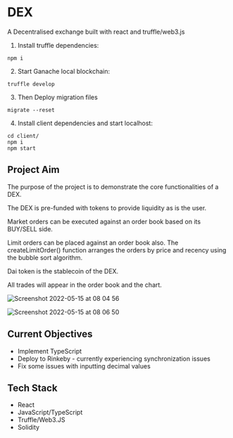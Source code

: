 # DEX

A Decentralised exchange built with react and truffle/web3.js


1. Install truffle dependencies:
``` 
npm i 
```

2. Start Ganache local blockchain:
```
truffle develop 
```

3. Then Deploy migration files 
```
migrate --reset
```

4. Install client dependencies and start localhost:
```
cd client/ 
npm i 
npm start
```

## Project Aim

The purpose of the project is to demonstrate the core functionalities of a DEX.

The DEX is pre-funded with tokens to provide liquidity as is the user.

Market orders can be executed against an order book based on its BUY/SELL side. 

Limit orders can be placed against an order book also. The createLimitOrder() function arranges the orders by price and recency using the bubble sort algorithm.

Dai token is the stablecoin of the DEX.

All trades will appear in the order book and the chart.

![Screenshot 2022-05-15 at 08 04 56](https://user-images.githubusercontent.com/64858288/168461398-003fdbca-92b8-4f57-bb8a-b63446087287.png)


![Screenshot 2022-05-15 at 08 06 50](https://user-images.githubusercontent.com/64858288/168461437-06566352-2b39-4fcf-ba0f-206da853350e.png)


## Current Objectives

* Implement TypeScript
* Deploy to Rinkeby - currently experiencing synchronization issues
* Fix some issues with inputting decimal values

## Tech Stack

* React
* JavaScript/TypeScript
* Truffle/Web3.JS
* Solidity

